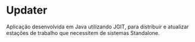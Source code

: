 # Updater
Aplicação desenvolvida em Java utilizando JGIT, para distribuir e atualizar estações de trabalho que necessitem de sistemas Standalone.
